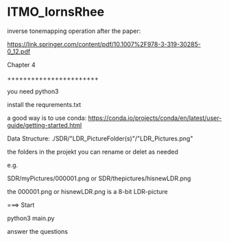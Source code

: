 # ITMO_IornsRhee
inverse tonemapping operation 
after the paper: 

https://link.springer.com/content/pdf/10.1007%2F978-3-319-30285-0_12.pdf

Chapter 4

+++++++++++++++++++++++

you need python3

install the requrements.txt

a good way is to use conda: https://conda.io/projects/conda/en/latest/user-guide/getting-started.html

Data Structure:
./SDR/"LDR_PictureFolder(s)"/"LDR_Pictures.png"

the folders in the projekt you can rename or delet as needed

e.g.

SDR/myPictures/000001.png
or
SDR/thepictures/hisnewLDR.png

the 000001.png or hisnewLDR.png is a 8-bit LDR-picture

===> Start

python3 main.py

answer the questions
